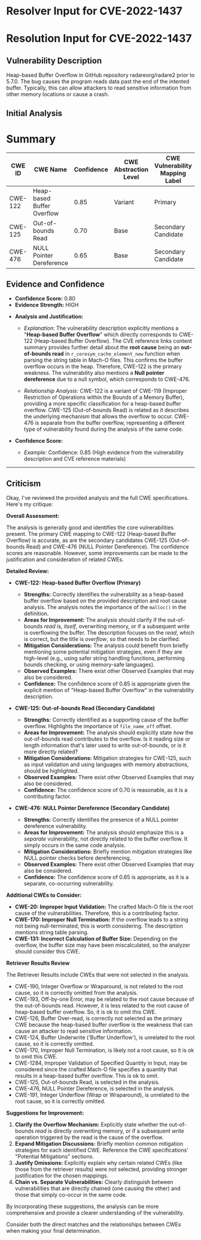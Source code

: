 # Resolver Input for CVE-2022-1437

# Resolution Input for CVE-2022-1437

## Vulnerability Description
Heap-based Buffer Overflow in GitHub repository radareorg/radare2 prior to 5.7.0. The bug causes the program reads data past the end of the intented buffer. Typically, this can allow attackers to read sensitive information from other memory locations or cause a crash.

## Initial Analysis
# Summary
| CWE ID | CWE Name | Confidence | CWE Abstraction Level | CWE Vulnerability Mapping Label | CWE-Vulnerability Mapping Notes |
|---|---|---|---|---|---|
| CWE-122 | Heap-based Buffer Overflow | 0.85 | Variant | Primary | Allowed |
| CWE-125 | Out-of-bounds Read | 0.70 | Base | Secondary Candidate | Allowed |
| CWE-476 | NULL Pointer Dereference | 0.65 | Base | Secondary Candidate | Allowed |

## Evidence and Confidence

*   **Confidence Score:** 0.80
*   **Evidence Strength:** HIGH

- **Analysis and Justification:**  
  - *Explanation:* The vulnerability description explicitly mentions a "**Heap-based Buffer Overflow**" which directly corresponds to CWE-122 (Heap-based Buffer Overflow). The CVE reference links content summary provides further detail about the **root cause** being an **out-of-bounds read** in `r_coresym_cache_element_new` function when parsing the string table in Mach-O files. This confirms the buffer overflow occurs in the heap. Therefore, CWE-122 is the primary weakness. The vulnerability also mentions a **Null pointer dereference** due to a null symbol, which corresponds to CWE-476.
  
  - *Relationship Analysis:* CWE-122 is a variant of CWE-119 (Improper Restriction of Operations within the Bounds of a Memory Buffer), providing a more specific classification for a heap-based buffer overflow. CWE-125 (Out-of-bounds Read) is related as it describes the underlying mechanism that allows the overflow to occur. CWE-476 is separate from the buffer overflow, representing a different type of vulnerability found during the analysis of the same code.

- **Confidence Score:**  
  - *Example:* Confidence: 0.85 (High evidence from the vulnerability description and CVE reference materials)

---

## Criticism
Okay, I've reviewed the provided analysis and the full CWE specifications. Here's my critique:

**Overall Assessment:**

The analysis is generally good and identifies the core vulnerabilities present. The primary CWE mapping to CWE-122 (Heap-based Buffer Overflow) is accurate, as are the secondary candidates CWE-125 (Out-of-bounds Read) and CWE-476 (NULL Pointer Dereference). The confidence scores are reasonable. However, some improvements can be made to the justification and consideration of related CWEs.

**Detailed Review:**

*   **CWE-122: Heap-based Buffer Overflow (Primary)**

    *   **Strengths:** Correctly identifies the vulnerability as a heap-based buffer overflow based on the provided description and root cause analysis. The analysis notes the importance of the `malloc()` in the definition.
    *   **Areas for Improvement:** The analysis should clarify if the out-of-bounds *read* is, *itself*, overwriting memory, or if a subsequent *write* is overflowing the buffer. The description focuses on the *read*, which is correct, but the title is *overflow*, so that needs to be clarified.
    *   **Mitigation Considerations:** The analysis could benefit from briefly mentioning some potential mitigation strategies, even if they are high-level (e.g., using safer string handling functions, performing bounds checking, or using memory-safe languages).
    *  **Observed Examples:** There exist other Observed Examples that may also be considered.
    *   **Confidence:** The confidence score of 0.85 is appropriate given the explicit mention of "Heap-based Buffer Overflow" in the vulnerability description.

*   **CWE-125: Out-of-bounds Read (Secondary Candidate)**

    *   **Strengths:** Correctly identified as a supporting cause of the buffer overflow. Highlights the importance of `file_name_off` offset.
    *   **Areas for Improvement:** The analysis should explicitly state *how* the out-of-bounds read contributes to the overflow. Is it reading size or length information that's later used to write out-of-bounds, or is it more directly related?
    *   **Mitigation Considerations:** Mitigation strategies for CWE-125, such as input validation and using languages with memory abstractions, should be highlighted.
    *   **Observed Examples:** There exist other Observed Examples that may also be considered.
    *   **Confidence:** The confidence score of 0.70 is reasonable, as it is a contributing factor.

*   **CWE-476: NULL Pointer Dereference (Secondary Candidate)**

    *   **Strengths:** Correctly identifies the presence of a NULL pointer dereference vulnerability.
    *   **Areas for Improvement:** The analysis should emphasize this is a *separate* vulnerability, not directly related to the buffer overflow. It simply occurs in the same code analysis.
    *   **Mitigation Considerations:** Briefly mention mitigation strategies like NULL pointer checks before dereferencing.
    *   **Observed Examples:** There exist other Observed Examples that may also be considered.
    *   **Confidence:** The confidence score of 0.65 is appropriate, as it is a separate, co-occurring vulnerability.

**Additional CWEs to Consider:**

*   **CWE-20: Improper Input Validation:**  The crafted Mach-O file is the root cause of the vulnerabilities. Therefore, this is a contributing factor.
*   **CWE-170: Improper Null Termination:** If the overflow leads to a string not being null-terminated, this is worth considering. The description mentions string table parsing.
*   **CWE-131: Incorrect Calculation of Buffer Size:** Depending on the overflow, the buffer size may have been miscalculated, so the analyzer should consider this CWE.

**Retriever Results Review**

The Retriever Results include CWEs that were not selected in the analysis.

*   CWE-190, Integer Overflow or Wraparound, is not related to the root cause, so it is correctly omitted from the analysis.
*   CWE-193, Off-by-one Error, may be related to the root cause because of the out-of-bounds read. However, it is less related to the root cause of heap-based buffer overflow. So, it is ok to omit this CWE.
*   CWE-126, Buffer Over-read, is correctly not selected as the primary CWE because the heap-based buffer overflow is the weakness that can cause an attacker to read sensitive information.
*   CWE-124, Buffer Underwrite ('Buffer Underflow'), is unrelated to the root cause, so it is correctly omitted.
*   CWE-170, Improper Null Termination, is likely not a root cause, so it is ok to omit this CWE.
*   CWE-1284, Improper Validation of Specified Quantity in Input, may be considered since the crafted Mach-O file specifies a quantity that results in a heap-based buffer overflow. This is ok to omit.
*   CWE-125, Out-of-bounds Read, is selected in the analysis.
*   CWE-476, NULL Pointer Dereference, is selected in the analysis.
*   CWE-191, Integer Underflow (Wrap or Wraparound), is unrelated to the root cause, so it is correctly omitted.

**Suggestions for Improvement:**

1.  **Clarify the Overflow Mechanism:** Explicitly state whether the out-of-bounds *read* is directly overwriting memory, or if a subsequent *write* operation triggered by the read is the cause of the overflow.
2.  **Expand Mitigation Discussions:** Briefly mention common mitigation strategies for each identified CWE. Reference the CWE specifications' "Potential Mitigations" sections.
3.  **Justify Omissions:** Explicitly explain why certain related CWEs (like those from the retriever results) were *not* selected, providing stronger justification for the chosen mappings.
4.  **Chain vs. Separate Vulnerabilities:** Clearly distinguish between vulnerabilities that are directly chained (one causing the other) and those that simply co-occur in the same code.

By incorporating these suggestions, the analysis can be more comprehensive and provide a clearer understanding of the vulnerability.

Consider both the direct matches and the relationships between CWEs
when making your final determination.
        